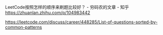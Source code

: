 LeetCode按照怎样的顺序来刷题比较好？ - 穷码农的文章 - 知乎
https://zhuanlan.zhihu.com/p/104983442

https://leetcode.com/discuss/career/448285/List-of-questions-sorted-by-common-patterns
